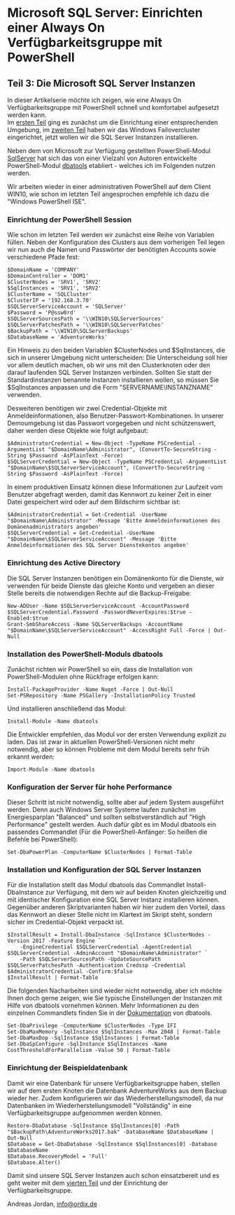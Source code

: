 # Microsoft SQL Server: Einrichten einer Always On Verfügbarkeitsgruppe mit PowerShell

## Teil 3: Die Microsoft SQL Server Instanzen

In dieser Artikelserie möchte ich zeigen, wie eine Always On Verfügbarkeitsgruppe mit PowerShell schnell und komfortabel aufgesetzt werden kann.  
Im [ersten Teil](LINK) ging es zunächst um die Einrichtung einer entsprechenden Umgebung, im [zweiten Teil](LINK) haben wir das Windows Failovercluster eingerichtet, jetzt wollen wir die SQL Server Instanzen installieren.

Neben dem von Microsoft zur Verfügung gestellten PowerShell-Modul [SqlServer](https://docs.microsoft.com/de-de/sql/powershell/download-sql-server-ps-module) hat sich das von einer Vielzahl von Autoren entwickelte PowerShell-Modul [dbatools](https://dbatools.io/) etabliert - welches ich im Folgenden nutzen werden.

Wir arbeiten wieder in einer administrativen PowerShell auf dem Client WIN10, wie schon im letzten Teil angesprochen empfehle ich dazu die "Windows PowerShell ISE".  


### Einrichtung der PowerShell Session

Wie schon im letzten Teil werden wir zunächst eine Reihe von Variablen füllen. Neben der Konfiguration des Clusters aus dem vorherigen Teil legen wir nun auch die Namen und Passwörter der benötigten Accounts sowie verschiedene Pfade fest:

	$DomainName = 'COMPANY'
	$DomainController = 'DOM1'
	$ClusterNodes = 'SRV1', 'SRV2'
	$SqlInstances = 'SRV1', 'SRV2'
	$ClusterName = 'SQLCluster'
	$ClusterIP = '192.168.3.70'
	$SQLServerServiceAccount = 'SQLServer'
	$Password = 'P@ssw0rd'
	$SQLServerSourcesPath = '\\WIN10\SQLServerSources'
	$SQLServerPatchesPath = '\\WIN10\SQLServerPatches'
	$BackupPath = '\\WIN10\SQLServerBackups'
	$DatabaseName = 'AdventureWorks'

Ein Hinweis zu den beiden Variablen $ClusterNodes und $SqlInstances, die sich in unserer Umgebung nicht unterscheiden: Die Unterscheidung soll hier vor allem deutlich machen, ob wir uns mit den Clusterknoten oder den darauf laufenden SQL Server Instanzen verbinden. Sollten Sie statt der Standardinstanzen benannte Instanzen installieren wollen, so müssen Sie $SqlInstances anpassen und die Form "SERVERNAME\INSTANZNAME" verwenden.

Desweiteren benötigen wir zwei Credential-Objekte mit Anmeldeinformationen, also Benutzer-Passwort-Kombinationen. In unserer Demoumgebung ist das Passwort vorgegeben und nicht schützenswert, daher werden diese Objekte wie folgt aufgebaut:

	$AdministratorCredential = New-Object -TypeName PSCredential -ArgumentList "$DomainName\Administrator", (ConvertTo-SecureString -String $Password -AsPlainText -Force)
	$SQLServerCredential = New-Object -TypeName PSCredential -ArgumentList "$DomainName\$SQLServerServiceAccount", (ConvertTo-SecureString -String $Password -AsPlainText -Force)

In einem produktiven Einsatz können diese Informationen zur Laufzeit vom Benutzer abgefragt werden, damit das Kennwort zu keiner Zeit in einer Datei gespeichert wird oder auf dem Bildschirm sichtbar ist:

	$AdministratorCredential = Get-Credential -UserName "$DomainName\Administrator" -Message 'Bitte Anmeldeinformationen des Domänenadministrators angeben' 
	$SQLServerCredential = Get-Credential -UserName "$DomainName\$SQLServerServiceAccount" -Message 'Bitte Anmeldeinformationen des SQL Server Dienstekontos angeben' 


### Einrichtung des Active Directory

Die SQL Server Instanzen benötigen ein Domänenkonto für die Dienste, wir verwenden für beide Dienste das gleiche Konto und vergeben an dieser Stelle bereits die notwendigen Rechte auf die Backup-Freigabe:

	New-ADUser -Name $SQLServerServiceAccount -AccountPassword $SQLServerCredential.Password -PasswordNeverExpires:$true -Enabled:$true
	Grant-SmbShareAccess -Name SQLServerBackups -AccountName "$DomainName\$SQLServerServiceAccount" -AccessRight Full -Force | Out-Null


### Installation des PowerShell-Moduls dbatools

Zunächst richten wir PowerShell so ein, dass die Installation von PowerShell-Modulen ohne Rückfrage erfolgen kann:

	Install-PackageProvider -Name Nuget -Force | Out-Null
	Set-PSRepository -Name PSGallery -InstallationPolicy Trusted

Und installieren anschließend das Modul:

	Install-Module -Name dbatools

Die Entwickler empfehlen, das Modul vor der ersten Verwendung explizit zu laden. Das ist zwar in aktuellen PowerShell-Versionen nicht mehr notwendig, aber so können Probleme mit dem Modul bereits sehr früh erkannt werden:

	Import-Module -Name dbatools


### Konfiguration der Server für hohe Performance

Dieser Schritt ist nicht notwendig, sollte aber auf jedem System ausgeführt werden. Denn auch Windows Server Systeme laufen zunächst im Energiesparplan "Balanced" und sollten selbstverständlich auf "High Performance" gestellt werden. Auch dafür gibt es im Modul dbatools ein passendes Commandlet (Für die PowerShell-Anfänger: So heißen die Befehle bei PowerShell):

	Set-DbaPowerPlan -ComputerName $ClusterNodes | Format-Table


### Installation und Konfiguration der SQL Server Instanzen

Für die Installation stellt das Modul dbatools das Commandlet Install-DbaInstance zur Verfügung, mit dem wir auf beiden Knoten gleichzeitig und mit identischer Konfiguration eine SQL Server Instanz installieren können. Gegenüber anderen Skriptvarianten haben wir hier zudem den Vorteil, dass das Kennwort an dieser Stelle nicht im Klartext im Skript steht, sondern sicher im Credential-Objekt verpackt ist.

	$InstallResult = Install-DbaInstance -SqlInstance $ClusterNodes -Version 2017 -Feature Engine `
    	-EngineCredential $SQLServerCredential -AgentCredential $SQLServerCredential -AdminAccount "$DomainName\Administrator" `
    	-Path $SQLServerSourcesPath -UpdateSourcePath $SQLServerPatchesPath -Authentication Credssp -Credential $AdministratorCredential -Confirm:$false
	$InstallResult | Format-Table

Die folgenden Nacharbeiten sind wieder nicht notwendig, aber ich möchte Ihnen doch gerne zeigen, wie Sie typische Einstellungen der Instanzen mit Hilfe von dbatools vornehmen können. Mehr Informationen zu den einzelnen Commandlets finden Sie in der [Dokumentation](https://dbatools.io/commands/) von dbatools.

	Set-DbaPrivilege -ComputerName $ClusterNodes -Type IFI 
	Set-DbaMaxMemory -SqlInstance $SqlInstances -Max 2048 | Format-Table
	Set-DbaMaxDop -SqlInstance $SqlInstances | Format-Table
	Set-DbaSpConfigure -SqlInstance $SqlInstances -Name CostThresholdForParallelism -Value 50 | Format-Table


### Einrichtung der Beispieldatenbank

Damit wir eine Datenbank für unsere Verfügbarkeitsgruppe haben, stellen wir auf dem ersten Knoten die Datenbank AdventureWorks aus dem Backup wieder her. Zudem konfigurieren wir das Wiederherstellungsmodell, da nur Datenbanken im Wiederherstellungsmodell "Vollständig" in eine Verfügbarkeitsgruppe aufgenommen werden können.

	Restore-DbaDatabase -SqlInstance $SqlInstances[0] -Path "$BackupPath\AdventureWorks2017.bak" -DatabaseName $DatabaseName | Out-Null
	$Database = Get-DbaDatabase -SqlInstance $SqlInstances[0] -Database $DatabaseName
	$Database.RecoveryModel = 'Full'
	$Database.Alter()

Damit sind unsere SQL Server Instanzen auch schon einsatzbereit und es geht weiter mit dem [vierten Teil](LINK) und der Einrichtung der Verfügbarkeitsgruppe.

Andreas Jordan, info@ordix.de
